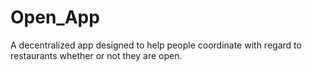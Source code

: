 # Open_App
A decentralized app designed to help people coordinate with regard to restaurants whether or not they are open.
